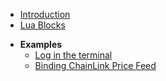 * [Introduction](/)
* [Lua Blocks](lua-blocks.md)
- **Examples**
    - [Log in the terminal](examples/log-terminal.md)
    - [Binding ChainLink Price Feed](examples/binding-chainlink.md)